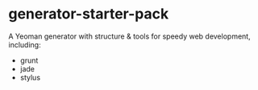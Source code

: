 # generator-starter-pack

A Yeoman generator with structure & tools for speedy web development, including:
* grunt
* jade
* stylus
